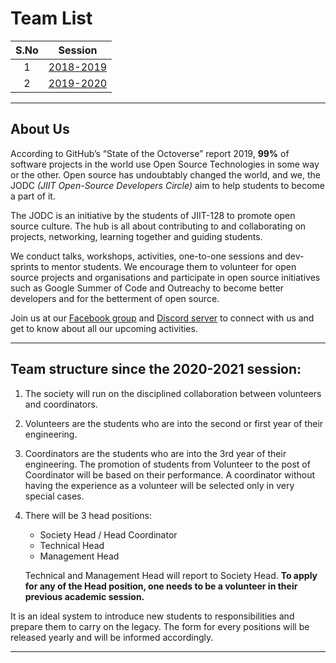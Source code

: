 # Team List

| S.No | Session |
| :---: | :---: |
| 1 | [2018-2019](./2018-2019/README.md) |
| 2 | [2019-2020](./2019-2020/README.md) |

---

## About Us

According to GitHub’s “State of the Octoverse” report 2019, **99%** of software projects in the world use Open Source Technologies in some way or the other. Open source has undoubtably changed the world, and we, the JODC *(JIIT Open-Source Developers Circle)* aim to help students to become a part of it.

The JODC is an initiative by the students of JIIT-128 to promote open source culture. The hub is all about contributing to and collaborating on projects, networking, learning together and guiding students.

We conduct talks, workshops, activities, one-to-one sessions and dev-sprints to mentor students. We encourage them to volunteer for open source projects and organisations and participate in open source initiatives such as Google Summer of Code and Outreachy to become better developers and for the betterment of open source.

Join us at our [Facebook group](https://www.facebook.com/groups/jiitodc/permalink/625576687984277/) and [Discord server](https://discord.gg/yETyUJb) to connect with us and get to know about all our upcoming activities.

---

## Team structure since the 2020-2021 session:

1) The society will run on the disciplined collaboration between volunteers and coordinators.
2) Volunteers are the students who are into the second or first year of their engineering.
3) Coordinators are the students who are into the 3rd year of their engineering. The promotion of students from Volunteer to the post of Coordinator will be based on their performance. A coordinator without having the experience as a volunteer will be selected only in very special cases.
4) There will be 3 head positions:
   * Society Head / Head Coordinator
   * Technical Head
   * Management Head
  
   Technical and Management Head will report to Society Head.
   __To apply for any of the Head position, one needs to be a volunteer in their previous academic session.__ 

It is an ideal system to introduce new students to responsibilities and prepare them to carry on the legacy. The form for every positions will be released yearly and will be informed accordingly.

---